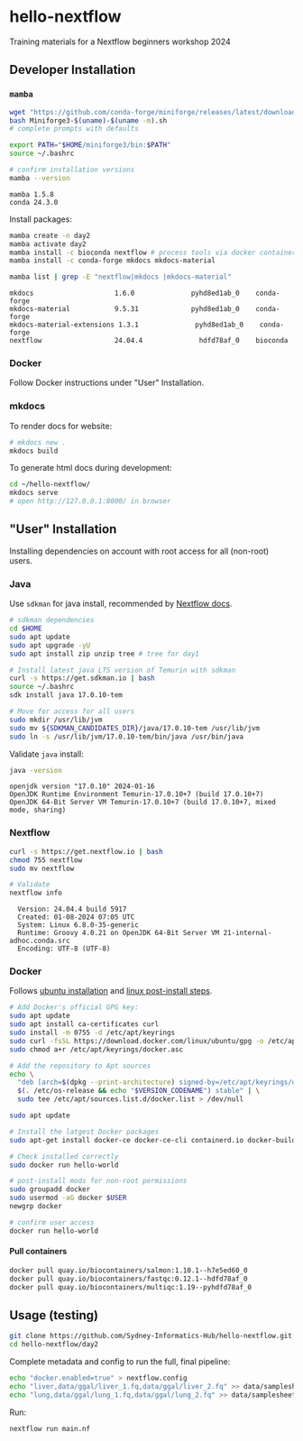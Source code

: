 # hello-nextflow
Training materials for a Nextflow beginners workshop 2024

## Developer Installation  

### `mamba`  

```bash
wget "https://github.com/conda-forge/miniforge/releases/latest/download/Miniforge3-$(uname)-$(uname -m).sh"
bash Miniforge3-$(uname)-$(uname -m).sh
# complete prompts with defaults

export PATH="$HOME/miniforge3/bin:$PATH"
source ~/.bashrc

# confirm installation versions
mamba --version
```

```console
mamba 1.5.8
conda 24.3.0
```

Install packages:  

```bash
mamba create -n day2
mamba activate day2
mamba install -c bioconda nextflow # process tools via docker containers
mamba install -c conda-forge mkdocs mkdocs-material
```

```bash
mamba list | grep -E "nextflow|mkdocs |mkdocs-material"
```

```console
mkdocs                    1.6.0              pyhd8ed1ab_0    conda-forge
mkdocs-material           9.5.31             pyhd8ed1ab_0    conda-forge
mkdocs-material-extensions 1.3.1              pyhd8ed1ab_0    conda-forge
nextflow                  24.04.4              hdfd78af_0    bioconda
```

### Docker

Follow Docker instructions under "User" Installation.  

### mkdocs  

To render docs for website:  

```bash
# mkdocs new .
mkdocs build
```

To generate html docs during development:
```bash
cd ~/hello-nextflow/
mkdocs serve
# open http://127.0.0.1:8000/ in browser
```

## "User" Installation  

Installing dependencies on account with root access for all (non-root) users.  

### Java  

Use `sdkman` for java install, recommended by 
[Nextflow docs](https://www.nextflow.io/docs/latest/install.html).

```bash
# sdkman dependencies
cd $HOME
sudo apt update
sudo apt upgrade -yU
sudo apt install zip unzip tree # tree for day1

# Install latest java LTS version of Temurin with sdkman
curl -s https://get.sdkman.io | bash
source ~/.bashrc
sdk install java 17.0.10-tem

# Move for access for all users  
sudo mkdir /usr/lib/jvm
sudo mv ${SDKMAN_CANDIDATES_DIR}/java/17.0.10-tem /usr/lib/jvm
sudo ln -s /usr/lib/jvm/17.0.10-tem/bin/java /usr/bin/java
```

Validate `java` install:  

```bash
java -version
```

```console
openjdk version "17.0.10" 2024-01-16
OpenJDK Runtime Environment Temurin-17.0.10+7 (build 17.0.10+7)
OpenJDK 64-Bit Server VM Temurin-17.0.10+7 (build 17.0.10+7, mixed mode, sharing)
```

### Nextflow

```bash
curl -s https://get.nextflow.io | bash
chmod 755 nextflow
sudo mv nextflow

# Validate
nextflow info
```

```console
  Version: 24.04.4 build 5917
  Created: 01-08-2024 07:05 UTC
  System: Linux 6.8.0-35-generic
  Runtime: Groovy 4.0.21 on OpenJDK 64-Bit Server VM 21-internal-adhoc.conda.src
  Encoding: UTF-8 (UTF-8)
```

### Docker   

Follows [ubuntu installation](https://docs.docker.com/engine/install/ubuntu/#install-using-the-repository) and [linux post-install steps](https://docs.docker.com/engine/install/linux-postinstall/).

```bash
# Add Docker's official GPG key:
sudo apt update
sudo apt install ca-certificates curl
sudo install -m 0755 -d /etc/apt/keyrings
sudo curl -fsSL https://download.docker.com/linux/ubuntu/gpg -o /etc/apt/keyrings/docker.asc
sudo chmod a+r /etc/apt/keyrings/docker.asc

# Add the repository to Apt sources
echo \
  "deb [arch=$(dpkg --print-architecture) signed-by=/etc/apt/keyrings/docker.asc] https://download.docker.com/linux/ubuntu \
  $(. /etc/os-release && echo "$VERSION_CODENAME") stable" | \
  sudo tee /etc/apt/sources.list.d/docker.list > /dev/null

sudo apt update

# Install the latgest Docker packages
sudo apt-get install docker-ce docker-ce-cli containerd.io docker-buildx-plugin docker-compose-plugin

# Check installed correctly
sudo docker run hello-world

# post-install mods for non-root permissions
sudo groupadd docker
sudo usermod -aG docker $USER
newgrp docker

# confirm user access
docker run hello-world
```

#### Pull containers  

```bash
docker pull quay.io/biocontainers/salmon:1.10.1--h7e5ed60_0
docker pull quay.io/biocontainers/fastqc:0.12.1--hdfd78af_0
docker pull quay.io/biocontainers/multiqc:1.19--pyhdfd78af_0
```

## Usage (testing)   

```bash
git clone https://github.com/Sydney-Informatics-Hub/hello-nextflow.git # need some extra args for draft branch  
cd hello-nextflow/day2  
```

Complete metadata and config to run the full, final pipeline:  

```bash
echo "docker.enabled=true" > nextflow.config
echo "liver,data/ggal/liver_1.fq,data/ggal/liver_2.fq" >> data/samplesheet.csv
echo "lung,data/ggal/lung_1.fq,data/ggal/lung_2.fq" >> data/samplesheet.csv
```

Run:  

```bash
nextflow run main.nf
```
